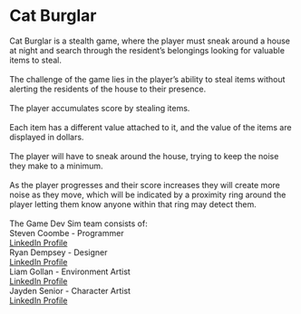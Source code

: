 # Cat Burglar <br>
Cat Burglar is a stealth game, where the player must sneak around a house at night and search through the resident’s belongings looking for valuable items to steal. <br>
<br>
The challenge of the game lies in the player’s ability to steal items without alerting the residents of the house to their presence. <br>
<br>
The player accumulates score by stealing items. <br>
<br>
Each item has a different value attached to it, and the value of the items are displayed in dollars. <br>
<br>
The player will have to sneak around the house, trying to keep the noise they make to a minimum. <br>
<br>
As the player progresses and their score increases they will create more noise as they move, which will be indicated by a proximity ring around the player letting them know anyone within that ring may detect them. <br>
<br>
The Game Dev Sim team consists of: <br>
Steven Coombe - Programmer <br>
<a href = "https://www.linkedin.com/in/steven-coombe/">LinkedIn Profile</a> <br>
Ryan Dempsey - Designer <br>
<a href = "https://www.linkedin.com/in/ryanjdempsey/">LinkedIn Profile</a> <br>
Liam Gollan - Environment Artist <br>
<a href = "https://www.linkedin.com/in/liam-gollan/">LinkedIn Profile</a> <br>
Jayden Senior - Character Artist <br>
<a href = "https://www.linkedin.com/in/jayden-senior/">LinkedIn Profile</a> <br>